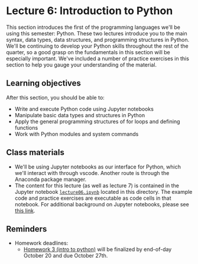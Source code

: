 # Lecture 6: Introduction to Python

This section introduces the first of the programming languages we'll be using this semester: Python. These two lectures introduce you to the main syntax, data types, data structures, and programming structures in Python. We'll be continuing to develop your Python skills throughout the rest of the quarter, so a good grasp on the fundamentals in this section will be especially important. We've included a number of practice exercises in this section to help you gauge your understanding of the material. 

## Learning objectives

After this section, you should be able to:
- Write and execute Python code using Jupyter notebooks
- Manipulate basic data types and structures in Python
- Apply the general programming structures of for loops and defining functions
- Work with Python modules and system commands

## Class materials

- We'll be using Jupyter notebooks as our interface for Python, which we'll interact with through vscode. Another route is through the Anaconda package manager.
- The content for this lecture (as well as lecture 7) is contained in the Jupyter notebook [`lecture06.ipynb`](lecture06.ipynb) located in this directory. The example code and practice exercises are executable as code cells in that notebook. For additional background on Jupyter notebooks, please see [this link](https://realpython.com/jupyter-notebook-introduction/).

## Reminders
- Homework deadlines:
  - [Homework 3 (intro to python)](../../homeworks/homework03) will be finalized by end-of-day October 20 and due October 27th.
